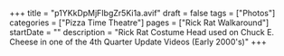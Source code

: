 +++
title = "p1YKkDpMjFIbgZr5Ki1a.avif"
draft = false
tags = ["Photos"]
categories = ["Pizza Time Theatre"]
pages = ["Rick Rat Walkaround"]
startDate = ""
description = "Rick Rat Costume Head used on Chuck E. Cheese in one of the 4th Quarter Update Videos (Early 2000's)"
+++
